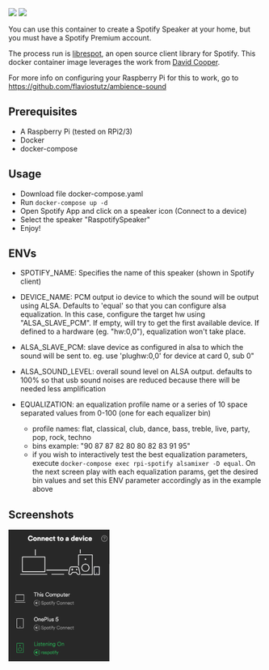 [![](https://images.microbadger.com/badges/version/derkades/raspotify.svg)](https://microbadger.com/images/derkades/raspotify "Get your own version badge on microbadger.com")
[![](https://images.microbadger.com/badges/image/derkades/raspotify.svg)](https://microbadger.com/images/derkades/raspotify "Get your own image badge on microbadger.com")

You can use this container to create a Spotify Speaker at your home, but you must have a Spotify Premium account.

The process run is [librespot](https://github.com/plietar/librespot), an open source client library for Spotify.
This docker container image leverages the work from [David Cooper](https://dtcooper.github.io/raspotify).

For more info on configuring your Raspberry Pi for this to work, go to https://github.com/flaviostutz/ambience-sound

## Prerequisites

* A Raspberry Pi (tested on RPi2/3)
* Docker
* docker-compose

## Usage

* Download file docker-compose.yaml
* Run `docker-compose up -d`
* Open Spotify App and click on a speaker icon (Connect to a device)
* Select the speaker "RaspotifySpeaker"
* Enjoy!


## ENVs

* SPOTIFY_NAME: Specifies the name of this speaker (shown in Spotify client)

* DEVICE_NAME: PCM output io device to which the sound will be output using ALSA. Defaults to 'equal' so that you can configure alsa equalization. In this case, configure the target hw using "ALSA_SLAVE_PCM". If empty, will try to get the first available device. If defined to a hardware (eg. "hw:0,0"), equalization won't take place.

* ALSA_SLAVE_PCM: slave device as configured in alsa to which the sound will be sent to. eg. use 'plughw:0,0' for device at card 0, sub 0"

* ALSA_SOUND_LEVEL: overall sound level on ALSA output. defaults to 100% so that usb sound noises are reduced because there will be needed less amplification

* EQUALIZATION: an equalization profile name or a series of 10 space separated values from 0-100 (one for each equalizer bin)
  * profile names: flat, classical, club, dance, bass, treble, live, party, pop, rock, techno
  * bins example: "90 87 87 82 80 80 82 83 91 95"
  * if you wish to interactively test the best equalization parameters, execute ```docker-compose exec rpi-spotify alsamixer -D equal```. On the next screen play with each equalization params, get the desired bin values and set this ENV parameter accordingly as in the example above

## Screenshots

<img src="screenshot.png" width="200" />
